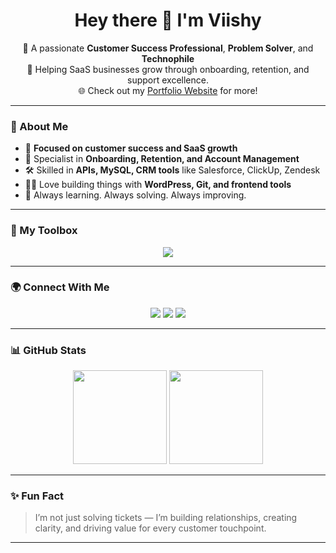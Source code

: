 <h1 align="center">Hey there 👋 I'm Viishy</h1>

<p align="center">
🚀 A passionate <b>Customer Success Professional</b>, <b>Problem Solver</b>, and <b>Technophile</b><br>
💼 Helping SaaS businesses grow through onboarding, retention, and support excellence.<br>
🌐 Check out my <a href="https://viishy.github.io/portfolio" target="_blank">Portfolio Website</a> for more!
</p>

---

### 💫 About Me

- 🎯 **Focused on customer success and SaaS growth**  
- 🤝 Specialist in **Onboarding, Retention, and Account Management**  
- 🛠️ Skilled in **APIs, MySQL, CRM tools** like Salesforce, ClickUp, Zendesk  
- 👨‍💻 Love building things with **WordPress, Git, and frontend tools**  
- 🧩 Always learning. Always solving. Always improving.

---

### 🧰 My Toolbox

<p align="center">
  <img src="https://skillicons.dev/icons?i=mysql,js,html,css,wordpress,git,github,zendesk,salesforce,vue" />
</p>

---

### 🌍 Connect With Me

<p align="center">
  <a href="https://viishy.github.io/portfolio" target="_blank"><img src="https://img.shields.io/badge/Portfolio-000?style=for-the-badge&logo=github&logoColor=white" /></a>
  <a href="https://linkedin.com/in/your-profile" target="_blank"><img src="https://img.shields.io/badge/LinkedIn-0077B5?style=for-the-badge&logo=linkedin&logoColor=white" /></a>
  <a href="https://your-resume-link.com" target="_blank"><img src="https://img.shields.io/badge/Resume-📄-orange?style=for-the-badge" /></a>
</p>

---

### 📊 GitHub Stats

<p align="center">
  <img src="https://github-readme-stats.vercel.app/api?username=Viishy&show_icons=true&theme=tokyonight" height="150" />
  <img src="https://github-readme-stats.vercel.app/api/top-langs/?username=Viishy&layout=compact&theme=tokyonight" height="150" />
</p>

---

### ✨ Fun Fact

> I’m not just solving tickets — I’m building relationships, creating clarity, and driving value for every customer touchpoint.

---

